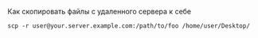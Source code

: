 Как скопировать файлы с удаленного сервера к себе
```shell
scp -r user@your.server.example.com:/path/to/foo /home/user/Desktop/
```
